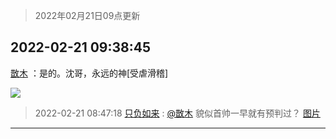 > 2022年02月21日09点更新
<link rel="stylesheet" href="https://cdn.jsdelivr.net/gh/taotie6/sampleJSON@main/css/photo_show.css">
<meta name="referrer" content="no-referrer" />


 ## 2022-02-21 09:38:45 

 [㪚木](https://www.coolapk.com/feed/33710163?shareKey=MjQ4Mjg2NWE5MmJhNjIxMmVmNmQ~) ：是的。沈哥，永远的神[受虐滑稽] 

<div class="album">
<img class="img-item" src="http://image.coolapk.com/feed/2022/0221/09/1081091_f4d23d28_7524_9088_70@1080x765.jpeg" />
</div>

> 2022-02-21 08:47:18 
> [只负如来](https://www.coolapk.com/feed/33709414?shareKey=ZDRmOWVjYTczNDc0NjIxMmVmNmQ~) : <a class="feed-link-uname" href="/u/㪚木">@㪚木</a> 貌似首帅一早就有预判过？ 
[图片](http://image.coolapk.com/feed/2022/0221/08/1057736_f2161c64_4426_6034_402@1080x2412.jpeg)

 ------- 

